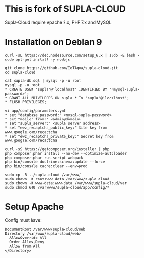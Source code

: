 
# This is fork of SUPLA-CLOUD

Supla-Cloud require Apache 2.x, PHP 7.x and MySQL.

Installation on Debian 9
========================

    curl -sL https://deb.nodesource.com/setup_6.x | sudo -E bash -
    sudo apt-get install -y nodejs

    git clone https://github.com/IoTAqua/supla-cloud.git
    cd supla-cloud

    cat supla-db.sql | mysql -p -u root
    mysql -p -u root
    * CREATE USER 'supla'@'localhost' IDENTIFIED BY '<mysql-supla-password>';
    * GRANT ALL PRIVILEGES ON supla.* To 'supla'@'localhost';
    * FLUSH PRIVILEGES;

    vi app/config/parameters.yml
    * set "database_password:" <mysql-supla-password>
    * set "mailer_from:" <admin@domain>
    * set "supla_server:" <supla server address>
    * set "ewz_recaptcha_public_key:" Site key from www.google.com/recaptcha
    * set "ewz_recaptcha_private_key:" Secret key from www.google.com/recaptcha

    curl -sS https://getcomposer.org/installer | php
    php composer.phar install --no-dev --optimize-autoloader
    php composer.phar run-script webpack
    php bin/console doctrine:schema:update --force
    php bin/console cache:clear --env=prod

    sudo cp -R ../supla-cloud /var/www/
    sudo chown -R root:www-data /var/www/supla-cloud
    sudo chown -R www-data:www-data /var/www/supla-cloud/var
    sudo chmod 640 /var/www/supla-cloud/app/config/*

Setup Apache
============

Config must have:

    DocumentRoot /var/www/supla-cloud/web
    Directory /var/www/supla-cloud/web>
      AllowOverride All
      Order Allow,Deny
      Allow from All
    </Directory>
